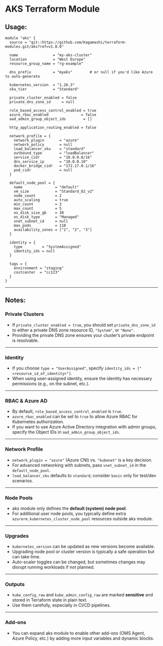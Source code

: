 # AKS Terraform Module

## Usage:

```hcl
module "aks" {
  source = "git::https://github.com/Kagamashi/terraform-modules.git/aks?ref=v1.0.0"

  name                = "my-aks-cluster"
  location            = "West Europe"
  resource_group_name = "rg-example"

  dns_prefix          = "myaks"        # or null if you'd like Azure to auto-generate

  kubernetes_version  = "1.26.3"
  sku_tier            = "Standard"

  private_cluster_enabled = false
  private_dns_zone_id     = null

  role_based_access_control_enabled = true
  azure_rbac_enabled               = false
  aad_admin_group_object_ids        = []

  http_application_routing_enabled = false

  network_profile = {
    network_plugin       = "azure"
    network_policy       = null
    load_balancer_sku    = "standard"
    outbound_type        = "loadBalancer"
    service_cidr         = "10.0.0.0/16"
    dns_service_ip       = "10.0.0.10"
    docker_bridge_cidr   = "172.17.0.1/16"
    pod_cidr             = null
  }

  default_node_pool = {
    name               = "default"
    vm_size            = "Standard_D2_v2"
    node_count         = 2
    auto_scaling       = true
    min_count          = 2
    max_count          = 5
    os_disk_size_gb    = 30
    os_disk_type       = "Managed"
    vnet_subnet_id     = null
    max_pods           = 110
    availability_zones = ["1", "2", "3"]
  }

  identity = {
    type         = "SystemAssigned"
    identity_ids = null
  }

  tags = {
    environment = "staging"
    costcenter  = "cc123"
  }
}
```

---

## Notes:

### Private Clusters

- If `private_cluster_enabled = true`, you should set `private_dns_zone_id` to either a private DNS zone resource ID, `"System"`, or `"None"`.
- Providing the private DNS zone ensures your cluster’s private endpoint is resolvable.

---

### Identity

- If you choose `type = "UserAssigned"`, specify `identity_ids = ["<resource_id_of_identity>"]`.
- When using user-assigned identity, ensure the identity has necessary permissions (e.g., on the subnet, etc.).

---

### RBAC & Azure AD

- By default, `role_based_access_control_enabled` is `true`.
- `azure_rbac_enabled` can be set to `true` to allow Azure RBAC for Kubernetes authorization.
- If you want to use Azure Active Directory integration with admin groups, specify the Object IDs in `aad_admin_group_object_ids`.

---

### Network Profile

- `network_plugin = "azure"` (Azure CNI) vs. `"kubenet"` is a key decision.
- For advanced networking with subnets, pass `vnet_subnet_id` in the `default_node_pool`.
- `load_balancer_sku` defaults to `standard`; consider `basic` only for test/dev scenarios.

---

### Node Pools

- aks module only defines the **default (system) node pool**.
- For additional user node pools, you typically define extra `azurerm_kubernetes_cluster_node_pool` resources outside aks module.

---

### Upgrades

- `kubernetes_version` can be updated as new versions become available.
- Upgrading node pool or cluster version is typically a safe operation but can take time.
- Auto-scaler toggles can be changed, but sometimes changes may disrupt running workloads if not planned.

---

### Outputs

- `kube_config_raw` and `kube_admin_config_raw` are marked **sensitive** and stored in Terraform state in plain text.
- Use them carefully, especially in CI/CD pipelines.

---

### Add-ons

- You can expand aks module to enable other add-ons (OMS Agent, Azure Policy, etc.) by adding more input variables and dynamic blocks.
